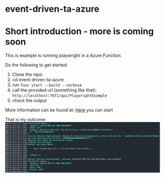 # event-driven-ta-azure

# Short introduction - more is coming soon

This is example is running playwright in a Azure Function. 

Do the following to get started: 
1. Clone the repo
2. cd event-driven-ta-azure
3. run `func start --build --verbose`
4. call the provided url (something like that): `http://localhost:7071/api/PlaywrightExample`
5. check the output

More information can be found at: 
[Here](https://docs.microsoft.com/de-de/azure/azure-functions/functions-create-function-linux-custom-image?tabs=in-process%2Cbash%2Cazure-cli&pivots=programming-language-javascript) you can start

That is my outcome: 
![My Outcome](playwright-azure-function.png)
